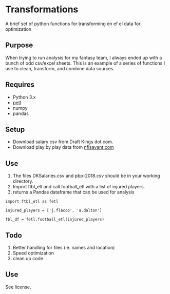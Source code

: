 # Transformations
A brief set of python functions for transforming en ef el data for optimization

## Purpose
When trying to run analysis for my fantasy team, I always  ended up with a bunch of odd csv/excel sheets. This is an example of a series of functions I use to clean, transform, and combine data sources.

## Requires
* Python 3.x
* [petl](https://github.com/petl-developers/petl)
* numpy
* pandas

## Setup
* Download salary csv from Draft Kings dot com. 
* Download play by play data from [nflsavant.com](www.nflsavant.com)

## Use
1. The files DKSalaries.csv and pbp-2018.csv should be in your working directory. 
2. Import ftbl_etl and call football_etl with a list of injured players. 
3. returns a Pandas dataframe that can be used for analysis

```
import ftbl_etl as fetl

injured_players = ['j.flacco', 'a.dalton']

fbl_df = fetl.football_etl(injured_players)
```
 
## Todo
1. Better handling for files (ie. names and location)
2. Speed optimization
3. clean up code

## Use
See license. 
